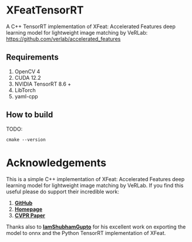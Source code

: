 # XFeatTensorRT
A C++ TensorRT implementation of XFeat: Accelerated Features deep learning model for lightweight image matching by VeRLab: https://github.com/verlab/accelerated_features

## Requirements
1) OpenCV 4
2) CUDA 12.2
3) NVIDIA TensorRT 8.6 +
4) LibTorch
5) yaml-cpp

## How to build
TODO:
```
cmake --version
```

# Acknowledgements
This is a simple C++ implementation of XFeat: Accelerated Features deep learning model for lightweight image matching by VeRLab. If you find this useful please do support their incredible work:
1) **[GitHub](https://github.com/verlab/accelerated_features)**
2) **[Homepage](https://www.verlab.dcc.ufmg.br/descriptors/xfeat_cvpr24/)**
3) **[CVPR Paper](https://openaccess.thecvf.com/content/CVPR2024/html/Potje_XFeat_Accelerated_Features_for_Lightweight_Image_Matching_CVPR_2024_paper.html)**

Thanks also to **[IamShubhamGupto](https://github.com/verlab/accelerated_features/pull/4)** for his excellent work on exporting the model to onnx and the Python TensorRT implementation of XFeat. 
